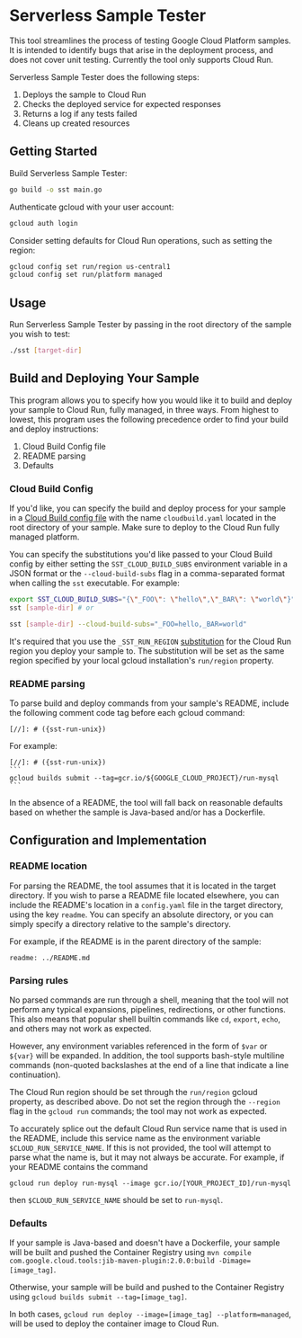 # Serverless Sample Tester

This tool streamlines the process of testing Google Cloud Platform samples. It is intended to 
identify bugs that arise in the deployment process, and does not cover unit testing. Currently
the tool only supports Cloud Run.

Serverless Sample Tester does the following steps:

1. Deploys the sample to Cloud Run
1. Checks the deployed service for expected responses
1. Returns a log if any tests failed
1. Cleans up created resources

## Getting Started
Build Serverless Sample Tester:
```bash
go build -o sst main.go
```

Authenticate gcloud with your user account:
```bash
gcloud auth login
```

Consider setting defaults for Cloud Run operations, such as setting the region:
```bash
gcloud config set run/region us-central1
gcloud config set run/platform managed
```

## Usage
Run Serverless Sample Tester by passing in the root directory of the sample you wish to test:
```bash
./sst [target-dir]
```


## Build and Deploying Your Sample
This program allows you to specify how you would like it to build and deploy your sample to Cloud Run, fully managed,
in three ways. From highest to lowest, this program uses the following precedence order to find your build and deploy
instructions:

1. Cloud Build Config file
1. README parsing
1. Defaults

### Cloud Build Config
If you'd like, you can specify the build and deploy process for your sample in a [Cloud Build config file](https://cloud.google.com/cloud-build/docs/build-config)
with the name `cloudbuild.yaml` located in the root directory of your sample. Make sure to deploy to the Cloud Run fully
managed platform.

You can specify the substitutions you'd like passed to your Cloud Build config by either setting the
`SST_CLOUD_BUILD_SUBS` environment variable in a JSON format or the `--cloud-build-subs` flag in a comma-separated
format when calling the `sst` executable. For example:

```bash
export SST_CLOUD_BUILD_SUBS="{\"_FOO\": \"hello\",\"_BAR\": \"world\"}"
sst [sample-dir] # or

sst [sample-dir] --cloud-build-subs="_FOO=hello,_BAR=world"
```

It's required that you use the `_SST_RUN_REGION` [substitution](https://cloud.google.com/cloud-build/docs/configuring-builds/substitute-variable-values)
for the Cloud Run region you deploy your sample to. The substitution will be set as the same region specified by your
local gcloud installation's `run/region` property.

### README parsing
To parse build and deploy commands from your sample's README, include the following comment code tag before each gcloud command:

```text
[//]: # ({sst-run-unix})
```

For example:
````text
[//]: # ({sst-run-unix})
```
gcloud builds submit --tag=gcr.io/${GOOGLE_CLOUD_PROJECT}/run-mysql
```
````
In the absence of a README, the tool will fall back on reasonable defaults based on whether the sample is Java-based and/or has a Dockerfile.

## Configuration and Implementation

### README location
For parsing the README, the tool assumes that it is located in the target directory. If you wish to parse a README file located elsewhere, you can include the README's location
in a `config.yaml` file in the target directory, using the key `readme`. You can specify an absolute directory, or you can simply
specify a directory relative to the sample's directory.

For example, if the README is in the parent directory of the sample:
```text
readme: ../README.md
```

### Parsing rules
No parsed commands are run through a shell, meaning that the tool will not perform any typical expansions, pipelines, redirections, or other functions. This also means that popular shell builtin commands like `cd`, `export`, `echo`, and
others may not work as expected.

However, any environment variables referenced in the form of `$var` or `${var}` will be expanded. In addition, the tool supports
bash-style multiline commands (non-quoted backslashes at the end of a line that indicate a line continuation).

The Cloud Run region should be set through the `run/region` gcloud property, as described above. Do not set the region through the `--region`
flag in the `gcloud run` commands; the tool may not work as expected.

To accurately splice out the default Cloud Run service name that is used in the README, include this service name
as the environment variable `$CLOUD_RUN_SERVICE_NAME`. If this is not provided, the tool will attempt to parse
what the name is, but it may not always be accurate. For example, if your README contains the command 
```
gcloud run deploy run-mysql --image gcr.io/[YOUR_PROJECT_ID]/run-mysql
```
then `$CLOUD_RUN_SERVICE_NAME` should be set to `run-mysql`.

### Defaults
If your sample is Java-based and doesn't have a Dockerfile, your sample will be built and pushed the Container Registry
using `mvn compile com.google.cloud.tools:jib-maven-plugin:2.0.0:build -Dimage=[image_tag]`.

Otherwise, your sample will be build and pushed to the Container Registry using `gcloud builds submit --tag=[image_tag]`.

In both cases, `gcloud run deploy --image=[image_tag] --platform=managed`, will be used to deploy the container image to
Cloud Run.
